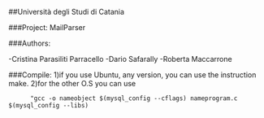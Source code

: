 ##Università degli Studi di Catania

###Project: 
MailParser

###Authors:

-Cristina Parasiliti Parracello
-Dario Safarally
-Roberta Maccarrone


###Compile:
1)if you use Ubuntu, any version, you can use the instruction make.
2)for the other O.S you can use 

          "gcc -o nameobject $(mysql_config --cflags) nameprogram.c $(mysql_config --libs)

   
